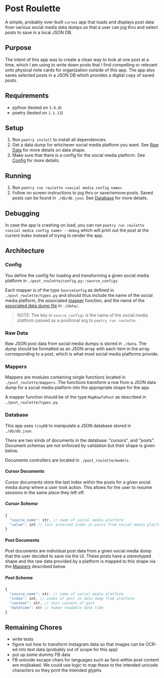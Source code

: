 # Post Roulette

A simple, probably over-built `curses` app that loads and displays
post data from various social media data dumps so that a user can
jog thru and select posts to save in a local JSON DB.

## Purpose

The intent of this app was to create a clean way to look at one post at
a time, which I am using to write down posts that I find compelling or
relevant onto physical note cards for organization outside of this app.
The app also saves selected posts in a JSON DB which provides a digital
copy of saved posts.

## Requirements

- python (tested on `3.9.8`)
- poetry (tested on `1.1.13`)

## Setup

1. Run `poetry install` to install all dependencies.
2. Get a data dump for whichever social media platform you want. See
   [Raw Data](#raw-data) for more details on data shape.
3. Make sure that there is a config for the social media platform. See
   [Config](#config) for more details.

## Running

1. Run `poetry run roulette <social media config name>`.
2. Follow on screen instructions to jog thru or save/remove posts. Saved posts can
   be found in `./db/db.json`. See [Database](#database) for more details.

## Debugging

In case the app is crashing on load, you can run
`poetry run roulette <social media config name> --debug` which will print out the
post at the current index instead of trying to render the app.

## Architecture

### Config

You define the config for loading and transforming a given social media platform
in `./post_roulette/config.py::source_configs`.

Each mapper is of the type `SourceConfig` as defined in `./post_roulette/types.py`
and should thus include the name of the social media platform, the associated
[mapper](#mappers) function, and the name of the
[associated data dump file](#raw-data) in `./data/`.

> NOTE: The key in `source_configs` is the name of the social media platform
> passed as a positional arg to `poetry run roulette`.

### Raw Data

Raw JSON post data from social media dumps is stored in `./data`. The dump should
be formatted as an JSON array with each item in the array corresponding to a post,
which is what most social media platforms provide.

### Mappers

Mappers are modules containing single functions located in `./post_roulette/mappers`.
The functions transform a row from a JSON data dump for a social media platform into
the appropriate shape for the app.

A mapper function should be of the type `MapRowToPost` as described in
`./post_roulette/types.py`.

### Database

This app uses `tinyDB` to manipulate a JSON database stored in `./db/db.json`.

There are two kinds of documents in the database: "cursors", and "posts". Document
schemas are not enforced by validation but their shape is given below.

Documents controllers are located in `./post_roulette/models`.

#### Cursor Documents

Cursor documents store the last index within the posts for a given social media
dump where a user took action. This allows for the user to resume sessions in
the same place they left off.

##### Cursor Schema

```js
{
  "source_name": str, // name of social media platform
  "value": int // last accessed index in posts from social media platform
}
```

#### Post Documents

Post documents are individual post data from a given social media dump that the
user decided to save via the UI. These posts have a stereotyped shape and
the raw data provided by a platform is mapped to this shape via the
[Mappers](#mappers) described below.

##### Post Schema

```js
{
  "source_name": str, // name of social media platform
  "index": int, // index of post in data dump from platform
  "content": str, // text content of post
  "datetime": str // human readable date time
}
```

## Remaining Chores

- write tests
- figure out how to transform Instagram data so that images can be OCR-ed into
  text data (probably out of scope for this app)
- put up some dummy FB data
- FB unicode escape chars for languages such as farsi within post content are
  mojibaked. We could use logic to map these to the intended unicode characters
  so they print the intended glyphs
